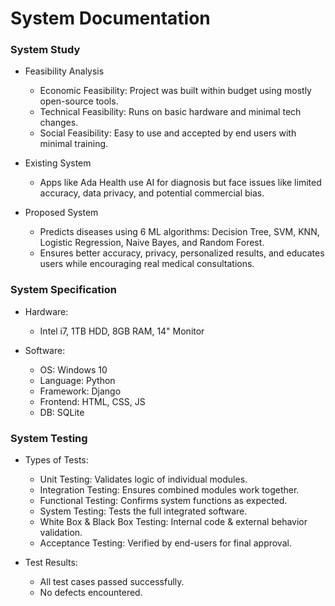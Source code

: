 # System Documentation

### System Study
- Feasibility Analysis
  - Economic Feasibility: Project was built within budget using mostly open-source tools.
  - Technical Feasibility: Runs on basic hardware and minimal tech changes.
  - Social Feasibility: Easy to use and accepted by end users with minimal training.

- Existing System
  - Apps like Ada Health use AI for diagnosis but face issues like limited accuracy, data privacy, and potential commercial bias.

- Proposed System
  - Predicts diseases using 6 ML algorithms: Decision Tree, SVM, KNN, Logistic Regression, Naive Bayes, and Random Forest.
  - Ensures better accuracy, privacy, personalized results, and educates users while encouraging real medical consultations.


### System Specification
- Hardware:
  - Intel i7, 1TB HDD, 8GB RAM, 14" Monitor

- Software:
  - OS: Windows 10
  - Language: Python
  - Framework: Django
  - Frontend: HTML, CSS, JS
  - DB: SQLite

### System Testing
- Types of Tests:
  - Unit Testing: Validates logic of individual modules.
  - Integration Testing: Ensures combined modules work together.
  - Functional Testing: Confirms system functions as expected.
  - System Testing: Tests the full integrated software.
  - White Box & Black Box Testing: Internal code & external behavior validation.
  - Acceptance Testing: Verified by end-users for final approval.

- Test Results:
  - All test cases passed successfully.
  - No defects encountered.
